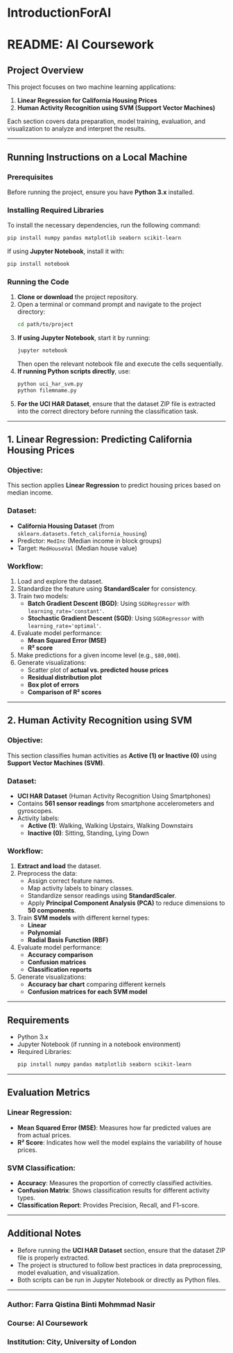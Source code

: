 # IntroductionForAI

# README: AI Coursework

## Project Overview
This project focuses on two machine learning applications:
1. **Linear Regression for California Housing Prices**
2. **Human Activity Recognition using SVM (Support Vector Machines)**

Each section covers data preparation, model training, evaluation, and visualization to analyze and interpret the results.

---

## Running Instructions on a Local Machine
### Prerequisites
Before running the project, ensure you have **Python 3.x** installed.

### Installing Required Libraries
To install the necessary dependencies, run the following command:
```bash
pip install numpy pandas matplotlib seaborn scikit-learn
```
If using **Jupyter Notebook**, install it with:
```bash
pip install notebook
```

### Running the Code
1. **Clone or download** the project repository.
2. Open a terminal or command prompt and navigate to the project directory:
   ```bash
   cd path/to/project
   ```
3. **If using Jupyter Notebook**, start it by running:
   ```bash
   jupyter notebook
   ```
   Then open the relevant notebook file and execute the cells sequentially.
4. **If running Python scripts directly**, use:
   ```bash
   python uci_har_svm.py
   python filemname.py
   ```
5. **For the UCI HAR Dataset**, ensure that the dataset ZIP file is extracted into the correct directory before running the classification task.

---

## 1. Linear Regression: Predicting California Housing Prices
### Objective:
This section applies **Linear Regression** to predict housing prices based on median income.

### Dataset:
- **California Housing Dataset** (from `sklearn.datasets.fetch_california_housing`)
- Predictor: `MedInc` (Median income in block groups)
- Target: `MedHouseVal` (Median house value)

### Workflow:
1. Load and explore the dataset.
2. Standardize the feature using **StandardScaler** for consistency.
3. Train two models:
   - **Batch Gradient Descent (BGD)**: Using `SGDRegressor` with `learning_rate='constant'`.
   - **Stochastic Gradient Descent (SGD)**: Using `SGDRegressor` with `learning_rate='optimal'`.
4. Evaluate model performance:
   - **Mean Squared Error (MSE)**
   - **R² score**
5. Make predictions for a given income level (e.g., `$80,000`).
6. Generate visualizations:
   - Scatter plot of **actual vs. predicted house prices**
   - **Residual distribution plot**
   - **Box plot of errors**
   - **Comparison of R² scores**

---

## 2. Human Activity Recognition using SVM
### Objective:
This section classifies human activities as **Active (1) or Inactive (0)** using **Support Vector Machines (SVM)**.

### Dataset:
- **UCI HAR Dataset** (Human Activity Recognition Using Smartphones)
- Contains **561 sensor readings** from smartphone accelerometers and gyroscopes.
- Activity labels:
  - **Active (1)**: Walking, Walking Upstairs, Walking Downstairs
  - **Inactive (0)**: Sitting, Standing, Lying Down

### Workflow:
1. **Extract and load** the dataset.
2. Preprocess the data:
   - Assign correct feature names.
   - Map activity labels to binary classes.
   - Standardize sensor readings using **StandardScaler**.
   - Apply **Principal Component Analysis (PCA)** to reduce dimensions to **50 components**.
3. Train **SVM models** with different kernel types:
   - **Linear**
   - **Polynomial**
   - **Radial Basis Function (RBF)**
4. Evaluate model performance:
   - **Accuracy comparison**
   - **Confusion matrices**
   - **Classification reports**
5. Generate visualizations:
   - **Accuracy bar chart** comparing different kernels
   - **Confusion matrices for each SVM model**

---

## Requirements
- Python 3.x
- Jupyter Notebook (if running in a notebook environment)
- Required Libraries:
  ```bash
  pip install numpy pandas matplotlib seaborn scikit-learn
  ```

---

## Evaluation Metrics
### Linear Regression:
- **Mean Squared Error (MSE)**: Measures how far predicted values are from actual prices.
- **R² Score**: Indicates how well the model explains the variability of house prices.

### SVM Classification:
- **Accuracy**: Measures the proportion of correctly classified activities.
- **Confusion Matrix**: Shows classification results for different activity types.
- **Classification Report**: Provides Precision, Recall, and F1-score.

---

## Additional Notes
- Before running the **UCI HAR Dataset** section, ensure that the dataset ZIP file is properly extracted.
- The project is structured to follow best practices in data preprocessing, model evaluation, and visualization.
- Both scripts can be run in Jupyter Notebook or directly as Python files.

---

### Author: Farra Qistina Binti Mohmmad Nasir
### Course: AI Coursework
### Institution: City, University of London

